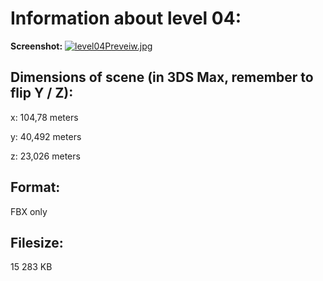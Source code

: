 # Information about level 04: 

**Screenshot:**
[![level04Preveiw.jpg](https://s18.postimg.org/kuvorpgll/level04_Preveiw.jpg)](https://postimg.org/image/dewf5wsw5/)

## Dimensions of scene (in 3DS Max, remember to flip Y / Z):

x: 104,78 meters

y: 40,492 meters

z: 23,026 meters


## Format:

FBX only 

## Filesize:

15 283 KB
